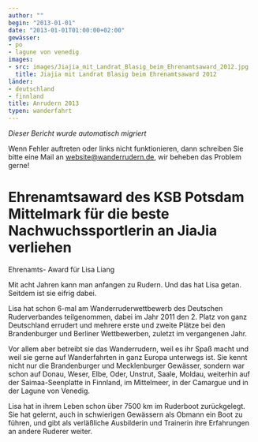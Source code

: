 ```yaml
---
author: ""
begin: "2013-01-01"
date: "2013-01-01T01:00:00+02:00"
gewässer:
- po
- lagune von venedig
images:
- src: images/Jiajia_mit_Landrat_Blasig_beim_Ehrenamtsaward_2012.jpg
  title: Jiajia mit Landrat Blasig beim Ehrenamtsaward 2012
länder:
- deutschland
- finnland
title: Anrudern 2013
typen: wanderfahrt
---
```



*Dieser Bericht wurde automatisch migriert*

Wenn Fehler auftreten oder links nicht funktionieren, dann schreiben Sie bitte eine Mail an website@wanderrudern.de, wir beheben das Problem gerne!



# Ehrenamtsaward des KSB Potsdam Mittelmark für die beste Nachwuchssportlerin an JiaJia verliehen


Ehrenamts- Award für Lisa Liang

Mit acht Jahren kann man anfangen zu Rudern. Und das hat Lisa getan. Seitdem ist sie eifrig dabei.

Lisa hat schon 6-mal am Wanderruderwettbewerb des Deutschen Ruderverbandes teilgenommen, dabei im Jahr 2011 den 2. Platz von ganz Deutschland errudert und mehrere erste und zweite Plätze bei den Brandenburger und Berliner Wettbewerben, zuletzt im vergangenen Jahr.

Vor allem aber betreibt sie das Wanderrudern, weil es ihr Spaß macht und weil sie gerne auf Wanderfahrten in ganz Europa unterwegs ist. Sie kennt nicht nur die Brandenburger und Mecklenburger Gewässer, sondern war schon auf Donau, Weser, Elbe, Oder, Unstrut, Saale, Moldau, weiterhin auf der Saimaa-Seenplatte in Finnland, im Mittelmeer, in der Camargue und in der Lagune von Venedig.

Lisa hat in ihrem Leben schon über 7500 km im Ruderboot zurückgelegt. Sie hat gelernt, auch in schwierigen Gewässern als Obmann ein Boot zu führen, und gibt als verläßliche Ausbilderin und Trainerin ihre Erfahrungen an andere Ruderer weiter.
